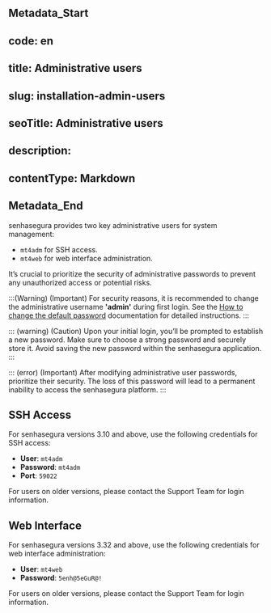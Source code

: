 ## Metadata_Start 
## code: en
## title: Administrative users 
## slug: installation-admin-users 
## seoTitle: Administrative users 
## description:  
## contentType: Markdown 
## Metadata_End

senhasegura provides two key administrative users for system management:   

* `mt4adm` for SSH access.
* `mt4web` for web interface administration. 

It’s crucial to prioritize the security of administrative passwords to prevent any unauthorized access or potential risks.

:::(Warning) (Important)
For security reasons, it is recommended to change the administrative username **'admin'** during first login. See the [How to change the default password](/v3-32/docs/orbit-cli-como-alterar-senhas-padrão) documentation for detailed instructions.
:::

::: (warning) (Caution)
Upon your initial login, you’ll be prompted to establish a new password. Make sure to choose a strong password and securely store it. Avoid saving the new password within the senhasegura application.
:::

::: (error) (Important)
After modifying administrative user passwords, prioritize their security. The loss of this password will lead to a permanent inability to access the senhasegura platform. 
:::
## SSH Access
For senhasegura versions 3.10 and above, use the following credentials for SSH access:

* **User**: `mt4adm`
* **Password**: `mt4adm` 
* **Port**: `59022`

For users on older versions, please contact the Support Team for login information.

## Web Interface 

For senhasegura versions 3.32 and above, use the following credentials for web interface administration:

* **User**: `mt4web`
* **Password**: `5enh@5eGuR@!`

For users on older versions, please contact the Support Team for login information.


